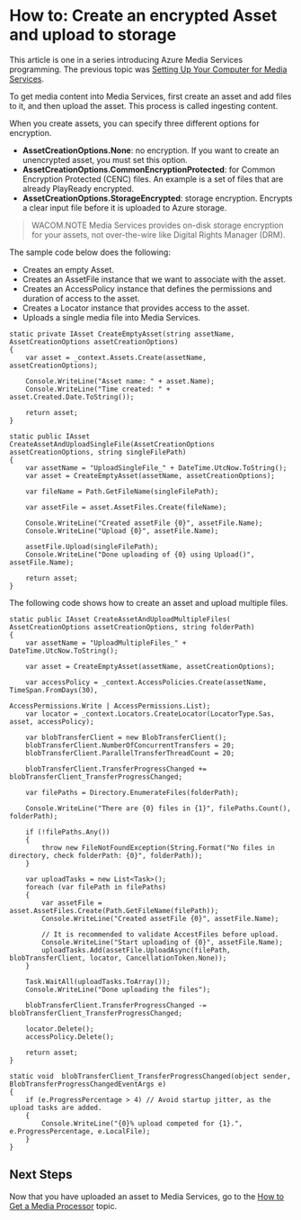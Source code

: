 <properties urlDisplayName="Create Encrypted Asset and Upload to Storage" pageTitle="Create Encrypted Asset and Upload to Storage Azure" metaKeywords="" description="Learn how to get media content into Media Services by creating and uploading an encrypted asset." metaCanonical="" services="media-services" documentationCenter="" title="How to: Create an encrypted Asset and upload to storage" authors="juliako" solutions="" manager="dwrede" editor="" />

<tags ms.service="media-services" ms.workload="media" ms.tgt_pltfrm="na" ms.devlang="na" ms.topic="article" ms.date="01/01/1900" ms.author="juliako"></tags>

# <a name="create-asset"> </a><span class="short header">How to: Create an encrypted Asset and upload to storage</span>

This article is one in a series introducing Azure Media Services programming. The previous topic was [Setting Up Your Computer for Media Services][Setting Up Your Computer for Media Services].

To get media content into Media Services, first create an asset and add files to it, and then upload the asset. This process is called ingesting content.

When you create assets, you can specify three different options for encryption.

-   **AssetCreationOptions.None**: no encryption. If you want to create an unencrypted asset, you must set this option.
-   **AssetCreationOptions.CommonEncryptionProtected**: for Common Encryption Protected (CENC) files. An example is a set of files that are already PlayReady encrypted.
-   **AssetCreationOptions.StorageEncrypted**: storage encryption. Encrypts a clear input file before it is uploaded to Azure storage.

> WACOM.NOTE
> Media Services provides on-disk storage encryption for your assets, not over-the-wire like Digital Rights Manager (DRM).

The sample code below does the following:

-   Creates an empty Asset.
-   Creates an AssetFile instance that we want to associate with the asset.
-   Creates an AccessPolicy instance that defines the permissions and duration of access to the asset.
-   Creates a Locator instance that provides access to the asset.
-   Uploads a single media file into Media Services.

<!-- -->

    static private IAsset CreateEmptyAsset(string assetName, AssetCreationOptions assetCreationOptions)
    {
        var asset = _context.Assets.Create(assetName, assetCreationOptions);

        Console.WriteLine("Asset name: " + asset.Name);
        Console.WriteLine("Time created: " + asset.Created.Date.ToString());

        return asset;
    }

    static public IAsset CreateAssetAndUploadSingleFile(AssetCreationOptions assetCreationOptions, string singleFilePath)
    {
        var assetName = "UploadSingleFile_" + DateTime.UtcNow.ToString();
        var asset = CreateEmptyAsset(assetName, assetCreationOptions);

        var fileName = Path.GetFileName(singleFilePath);

        var assetFile = asset.AssetFiles.Create(fileName);

        Console.WriteLine("Created assetFile {0}", assetFile.Name);
        Console.WriteLine("Upload {0}", assetFile.Name);

        assetFile.Upload(singleFilePath);
        Console.WriteLine("Done uploading of {0} using Upload()", assetFile.Name);

        return asset;
    }

The following code shows how to create an asset and upload multiple files.

    static public IAsset CreateAssetAndUploadMultipleFiles( AssetCreationOptions assetCreationOptions, string folderPath)
    {
        var assetName = "UploadMultipleFiles_" + DateTime.UtcNow.ToString();

        var asset = CreateEmptyAsset(assetName, assetCreationOptions);

        var accessPolicy = _context.AccessPolicies.Create(assetName, TimeSpan.FromDays(30),
                                                            AccessPermissions.Write | AccessPermissions.List);
        var locator = _context.Locators.CreateLocator(LocatorType.Sas, asset, accessPolicy);

        var blobTransferClient = new BlobTransferClient();
        blobTransferClient.NumberOfConcurrentTransfers = 20;
        blobTransferClient.ParallelTransferThreadCount = 20;

        blobTransferClient.TransferProgressChanged += blobTransferClient_TransferProgressChanged;

        var filePaths = Directory.EnumerateFiles(folderPath);

        Console.WriteLine("There are {0} files in {1}", filePaths.Count(), folderPath);

        if (!filePaths.Any())
        {
            throw new FileNotFoundException(String.Format("No files in directory, check folderPath: {0}", folderPath));
        }

        var uploadTasks = new List<Task>();
        foreach (var filePath in filePaths)
        {
            var assetFile = asset.AssetFiles.Create(Path.GetFileName(filePath));
            Console.WriteLine("Created assetFile {0}", assetFile.Name);
                    
            // It is recommended to validate AccestFiles before upload. 
            Console.WriteLine("Start uploading of {0}", assetFile.Name);
            uploadTasks.Add(assetFile.UploadAsync(filePath, blobTransferClient, locator, CancellationToken.None));
        }

        Task.WaitAll(uploadTasks.ToArray());
        Console.WriteLine("Done uploading the files");

        blobTransferClient.TransferProgressChanged -= blobTransferClient_TransferProgressChanged;

        locator.Delete();
        accessPolicy.Delete();

        return asset;
    }

    static void  blobTransferClient_TransferProgressChanged(object sender, BlobTransferProgressChangedEventArgs e)
    {
        if (e.ProgressPercentage > 4) // Avoid startup jitter, as the upload tasks are added.
        {
            Console.WriteLine("{0}% upload competed for {1}.", e.ProgressPercentage, e.LocalFile);
        }
    }

## Next Steps

Now that you have uploaded an asset to Media Services, go to the [How to Get a Media Processor][How to Get a Media Processor] topic.

  [Setting Up Your Computer for Media Services]: http://go.microsoft.com/fwlink/?LinkID=301751&clcid=0x409
  [How to Get a Media Processor]: ../media-services-get-media-processor/
